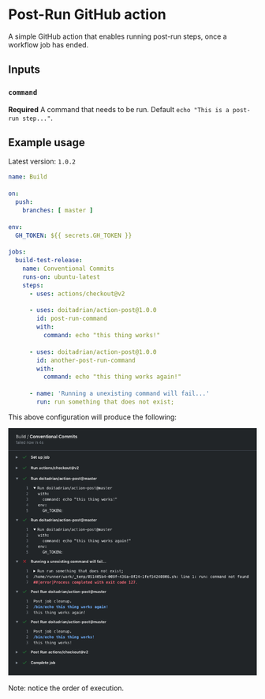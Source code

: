 # Post-Run GitHub action

A simple GitHub action that enables running post-run steps, once a workflow job has ended.

## Inputs

### `command`

**Required** A command that needs to be run. Default `echo "This is a post-run step..."`.

## Example usage
Latest version: `1.0.2`

```yaml
name: Build

on:
  push:
    branches: [ master ]

env:
  GH_TOKEN: ${{ secrets.GH_TOKEN }}

jobs:
  build-test-release:
    name: Conventional Commits
    runs-on: ubuntu-latest
    steps:
      - uses: actions/checkout@v2
    
      - uses: doitadrian/action-post@1.0.0
        id: post-run-command
        with:
          command: echo "this thing works!"

      - uses: doitadrian/action-post@1.0.0
        id: another-post-run-command
        with:
          command: echo "this thing works again!"

      - name: 'Running a unexisting command will fail...'
        run: run something that does not exist;
```

This above configuration will produce the following:

![image](./docs/results.png)

Note: notice the order of execution.
